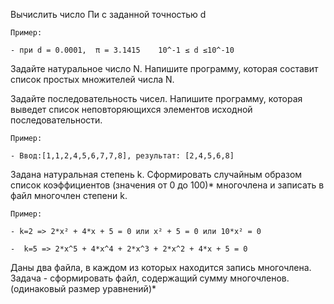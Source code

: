 Вычислить число Пи c заданной точностью d

    Пример:

    - при d = 0.0001,  π = 3.1415    10^-1 ≤ d ≤10^-10
    
Задайте натуральное число N. Напишите программу, которая составит список простых множителей числа N.

Задайте последовательность чисел. Напишите программу, которая выведет список неповторяющихся элементов исходной последовательности.

    Пример:

    - Ввод:[1,1,2,4,5,6,7,7,8], результат: [2,4,5,6,8]

Задана натуральная степень k. Сформировать случайным образом список коэффициентов (значения от 0 до 100)* многочлена и записать в файл многочлен степени k.

    Пример:

    - k=2 => 2*x² + 4*x + 5 = 0 или x² + 5 = 0 или 10*x² = 0
    
    -  k=5 => 2*x^5 + 4*x^4 + 2*x^3 + 2*x^2 + 4*x + 5 = 0
    
Даны два файла, в каждом из которых находится запись многочлена. Задача - сформировать файл, содержащий сумму многочленов.(одинаковый размер уравнений)*
